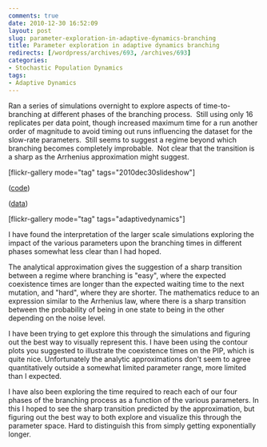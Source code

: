 ```yaml
---
comments: true
date: 2010-12-30 16:52:09
layout: post
slug: parameter-exploration-in-adaptive-dynamics-branching
title: Parameter exploration in adaptive dynamics branching
redirects: [/wordpress/archives/693, /archives/693]
categories:
- Stochastic Population Dynamics
tags:
- Adaptive Dynamics
---
```


Ran a series of simulations overnight to explore aspects of time-to-branching at different phases of the branching process.  Still using only 16 replicates per data point, though increased maximum time for a run another order of magnitude to avoid timing out runs influencing the dataset for the slow-rate parameters.  Still seems to suggest a regime beyond which branching becomes completely improbable.  Not clear that the transition is a sharp as the Arrhenius approximation might suggest.

[flickr-gallery mode="tag" tags="2010dec30slideshow"]

([code](https://github.com/cboettig/AdaptiveDynamics/commit/20124cd7ce45f26f0cd40ad4896ea5358d655c63#diff-1))

([data](https://github.com/cboettig/AdaptiveDynamics/blob/2b25473689f6b4e9ba739a4373a3e457da9589c0/demos/waiting_times.Rdat))

[flickr-gallery mode="tag" tags="adaptivedynamics"]

I have found the interpretation of the larger scale simulations exploring the impact of the various parameters upon the branching times in different phases somewhat less clear than I had hoped.

The analytical approximation gives the suggestion of a sharp transition between a regime where branching is "easy", where the expected coexistence times are longer than the expected waiting time to the next mutation, and "hard", where they are shorter.  The mathematics reduce to an expression similar to the Arrhenius law, where there is a sharp transition between the probability of being in one state to being in the other depending on the noise level. 

I have been trying to get explore this through the simulations and figuring out the best way to visually represent this.  I have been using the contour plots you suggested to illustrate the coexistence times on the PIP, which is quite nice.  Unfortunately the analytic approximations don't seem to agree quantitatively outside a somewhat limited parameter range, more limited than I expected.  

I have also been exploring the time required to reach each of our four phases of the branching process as a function of the various parameters.  In this I hoped to see the sharp transition predicted by the approximation, but figuring out the best way to both explore and visualize this through the parameter space.  Hard to distinguish this from simply getting exponentially longer.  
